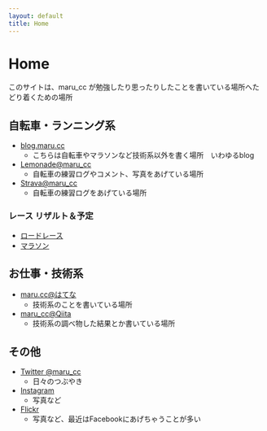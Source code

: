 ```yaml
---
layout: default
title: Home
---
```


# Home

このサイトは、maru_cc が勉強したり思ったりしたことを書いている場所へたどり着くための場所

## 自転車・ランニング系

- [blog.maru.cc](http://blog.maru.cc/)
    - こちらは自転車やマラソンなど技術系以外を書く場所　いわゆるblog
- [Lemonade@maru_cc](http://lemona.de/notebook/2/)
    - 自転車の練習ログやコメント、写真をあげている場所
- [Strava@maru_cc](http://www.strava.com/athletes/maru_cc)
    - 自転車の練習ログをあげている場所

### レース リザルト＆予定

- [ロードレース](/sports/results_bike)
- [マラソン](/sports/results_run)

## お仕事・技術系

- [maru.cc@はてな](http://marucc.hatenablog.com/)
    - 技術系のことを書いている場所
- [maru_cc@Qiita](http://qiita.com/maru_cc)
    - 技術系の調べ物した結果とか書いている場所

## その他

- [Twitter @maru_cc](http://twitter.com/maru_cc)
    - 日々のつぶやき
- [Instagram](http://instagram.com/maru_cc)
    - 写真など
- [Flickr](http://www.flickr.com/photos/maru_cc)
    - 写真など、最近はFacebookにあげちゃうことが多い

